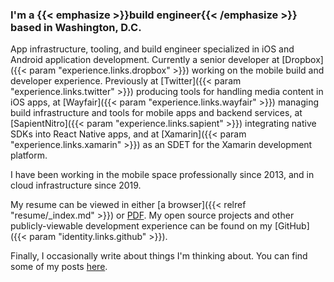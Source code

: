 ---
---

### I'm a {{< emphasize >}}build engineer{{< /emphasize >}} based in Washington, D.C.

App infrastructure, tooling, and build engineer specialized in iOS and Android application development. Currently a senior developer at [Dropbox]({{< param "experience.links.dropbox" >}}) working on the mobile build and developer experience. Previously at [Twitter]({{< param "experience.links.twitter" >}}) producing tools for handling media content in iOS apps, at [Wayfair]({{< param "experience.links.wayfair" >}}) managing build infrastructure and tools for mobile apps and backend services, at [SapientNitro]({{< param "experience.links.sapient" >}}) integrating native SDKs into React Native apps, and at [Xamarin]({{< param "experience.links.xamarin" >}}) as an SDET for the Xamarin development platform.

I have been working in the mobile space professionally since 2013, and in cloud infrastructure since 2019.

My resume can be viewed in either [a browser]({{< relref "resume/_index.md" >}}) or [PDF](/files/resume.pdf). My open source projects and other publicly-viewable development experience can be found on my [GitHub]({{< param "identity.links.github" >}}).

Finally, I occasionally write about things I'm thinking about. You can find some of my posts [here](/posts/).

